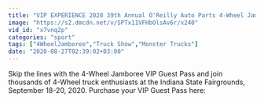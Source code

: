 ```yaml
---
title: "VIP EXPERIENCE 2020 39th Annual O'Reilly Auto Parts 4-Wheel Jamboree Nationals, September 18-20"
image: "https://s2.dmcdn.net/v/SPTx11VFHbOlsAv6r/x240"
vid_id: "x7vnq2p"
categories: "sport"
tags: ["4WheelJamboree","Truck Show","Monster Trucks"]
date: "2020-08-27T02:39:02+03:00"
---
```

Skip the lines with the 4-Wheel Jamboree VIP Guest Pass and join thousands of 4-Wheel truck enthusiasts at the Indiana State Fairgrounds, September 18-20, 2020. Purchase your VIP Guest Pass here: 

